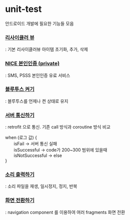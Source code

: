 # unit-test
안드로이드 개발에 필요한 기능들 모음

### [리사이클러 뷰](https://github.com/jin-vita/test-recyclerview)
: 기본 리사이클러뷰 아이템 초기화, 추가, 삭제

### [NICE 본인인증 (private)](https://github.com/jin-vita/test-auth)
: SMS, PSSS 본인인증 유료 서비스

### [블루투스 켜기](https://github.com/jin-vita/test-bluetooth)
: 블루투스를 언제나 켠 상태로 유지

### [서버 통신하기](https://github.com/jin-vita/test-retrofit)
: retrofit 으로 통신. 기존 call 방식과 coroutine 방식 비교  
  
when (로그 값) {  
  isFail -> 서버 통신 실패  
  isSuccessful -> code가 200~300 범위에 있을때  
  isNotSuccessful -> else  
}

### [소리 출력하기](https://github.com/jin-vita/test-sound-player)
: 소리 파일을 재생, 일시정지, 정지, 반복

### [화면 전환하기](https://github.com/jin-vita/test-fragment)
: navigation component 를 이용하여 여러 fragments 화면 전환
